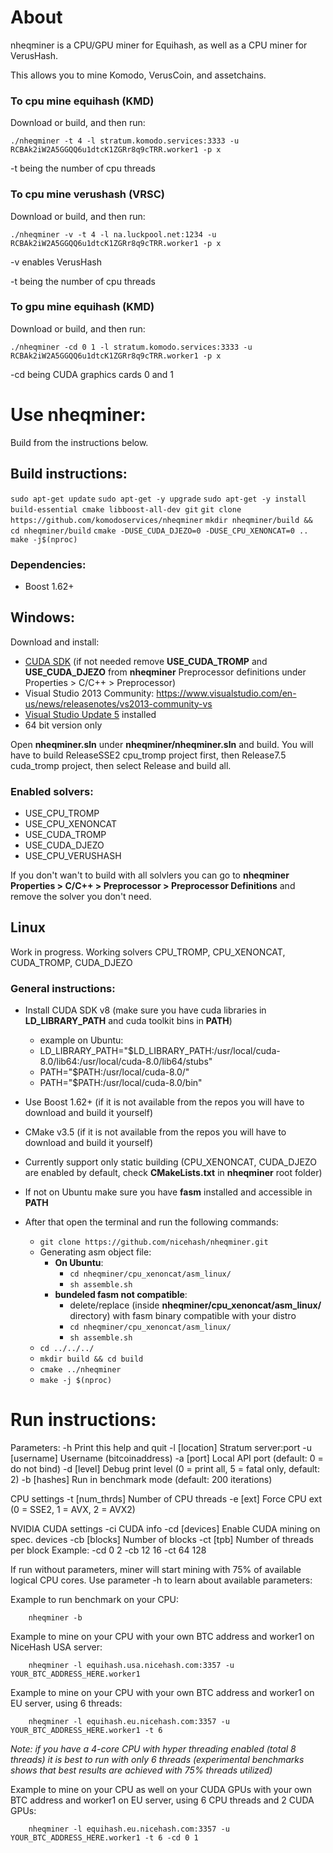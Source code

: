 # About

nheqminer is a CPU/GPU miner for Equihash, as well as a CPU miner for VerusHash.

This allows you to mine Komodo, VerusCoin, and assetchains.


### To cpu mine equihash (KMD)

Download or build, and then run:

`./nheqminer -t 4 -l stratum.komodo.services:3333 -u RCBAk2iW2A5GGQQ6u1dtcK1ZGRr8q9cTRR.worker1 -p x` 

-t being the number of cpu threads


### To cpu mine verushash (VRSC)

Download or build, and then run:

`./nheqminer -v -t 4 -l na.luckpool.net:1234 -u RCBAk2iW2A5GGQQ6u1dtcK1ZGRr8q9cTRR.worker1 -p x` 

-v enables VerusHash

-t being the number of cpu threads


### To gpu mine equihash (KMD)

Download or build, and then run:

`./nheqminer -cd 0 1 -l stratum.komodo.services:3333 -u RCBAk2iW2A5GGQQ6u1dtcK1ZGRr8q9cTRR.worker1 -p x` 

-cd being CUDA graphics cards 0 and 1


# Use nheqminer:

Build from the instructions below. 


## Build instructions:

`sudo apt-get update`
`sudo apt-get -y upgrade`
`sudo apt-get -y install build-essential cmake libboost-all-dev git`
`git clone https://github.com/komodoservices/nheqminer`
`mkdir nheqminer/build && cd nheqminer/build`
`cmake -DUSE_CUDA_DJEZO=0 -DUSE_CPU_XENONCAT=0 ..`
`make -j$(nproc)`


### Dependencies:
  - Boost 1.62+

## Windows:

Download and install:
- [CUDA SDK](https://developer.nvidia.com/cuda-downloads) (if not needed remove **USE_CUDA_TROMP** and **USE_CUDA_DJEZO** from **nheqminer** Preprocessor definitions under Properties > C/C++ > Preprocessor)
- Visual Studio 2013 Community: https://www.visualstudio.com/en-us/news/releasenotes/vs2013-community-vs
- [Visual Studio Update 5](https://www.microsoft.com/en-us/download/details.aspx?id=48129) installed
- 64 bit version only

Open **nheqminer.sln** under **nheqminer/nheqminer.sln** and build. You will have to build ReleaseSSE2 cpu_tromp project first, then Release7.5 cuda_tromp project, then select Release and build all.

### Enabled solvers: 
  - USE_CPU_TROMP
  - USE_CPU_XENONCAT
  - USE_CUDA_TROMP
  - USE_CUDA_DJEZO
  - USE_CPU_VERUSHASH

If you don't wan't to build with all solvlers you can go to **nheqminer Properties > C/C++ > Preprocessor > Preprocessor Definitions** and remove the solver you don't need.

## Linux
Work in progress.
Working solvers CPU_TROMP, CPU_XENONCAT, CUDA_TROMP, CUDA_DJEZO

### General instructions:
  - Install CUDA SDK v8 (make sure you have cuda libraries in **LD_LIBRARY_PATH** and cuda toolkit bins in **PATH**)
    - example on Ubuntu:
    - LD_LIBRARY_PATH="$LD_LIBRARY_PATH:/usr/local/cuda-8.0/lib64:/usr/local/cuda-8.0/lib64/stubs"
    - PATH="$PATH:/usr/local/cuda-8.0/"
    - PATH="$PATH:/usr/local/cuda-8.0/bin"

  - Use Boost 1.62+ (if it is not available from the repos you will have to download and build it yourself)
  - CMake v3.5 (if it is not available from the repos you will have to download and build it yourself)
  - Currently support only static building (CPU_XENONCAT, CUDA_DJEZO are enabled by default, check **CMakeLists.txt** in **nheqminer** root folder)
  - If not on Ubuntu make sure you have **fasm** installed and accessible in **PATH**
  - After that open the terminal and run the following commands:
    - `git clone https://github.com/nicehash/nheqminer.git`
    - Generating asm object file:
      - **On Ubuntu**:
        - `cd nheqminer/cpu_xenoncat/asm_linux/`
        - `sh assemble.sh`
      - **bundeled fasm not compatible**:
        - delete/replace (inside **nheqminer/cpu_xenoncat/asm_linux/** directory) with fasm binary compatible with your distro
        - `cd nheqminer/cpu_xenoncat/asm_linux/`
        - `sh assemble.sh`
    - `cd ../../../`
    - `mkdir build && cd build`
    - `cmake ../nheqminer`
    - `make -j $(nproc)`
    
# Run instructions:

Parameters: 
	-h		Print this help and quit
	-l [location]	Stratum server:port
	-u [username]	Username (bitcoinaddress)
	-a [port]	Local API port (default: 0 = do not bind)
	-d [level]	Debug print level (0 = print all, 5 = fatal only, default: 2)
	-b [hashes]	Run in benchmark mode (default: 200 iterations)

CPU settings
	-t [num_thrds]	Number of CPU threads
	-e [ext]	Force CPU ext (0 = SSE2, 1 = AVX, 2 = AVX2)

NVIDIA CUDA settings
	-ci		CUDA info
	-cd [devices]	Enable CUDA mining on spec. devices
	-cb [blocks]	Number of blocks
	-ct [tpb]	Number of threads per block
Example: -cd 0 2 -cb 12 16 -ct 64 128

If run without parameters, miner will start mining with 75% of available logical CPU cores. Use parameter -h to learn about available parameters:

Example to run benchmark on your CPU:

        nheqminer -b
        
Example to mine on your CPU with your own BTC address and worker1 on NiceHash USA server:

        nheqminer -l equihash.usa.nicehash.com:3357 -u YOUR_BTC_ADDRESS_HERE.worker1

Example to mine on your CPU with your own BTC address and worker1 on EU server, using 6 threads:

        nheqminer -l equihash.eu.nicehash.com:3357 -u YOUR_BTC_ADDRESS_HERE.worker1 -t 6

<i>Note: if you have a 4-core CPU with hyper threading enabled (total 8 threads) it is best to run with only 6 threads (experimental benchmarks shows that best results are achieved with 75% threads utilized)</i>

Example to mine on your CPU as well on your CUDA GPUs with your own BTC address and worker1 on EU server, using 6 CPU threads and 2 CUDA GPUs:

        nheqminer -l equihash.eu.nicehash.com:3357 -u YOUR_BTC_ADDRESS_HERE.worker1 -t 6 -cd 0 1
